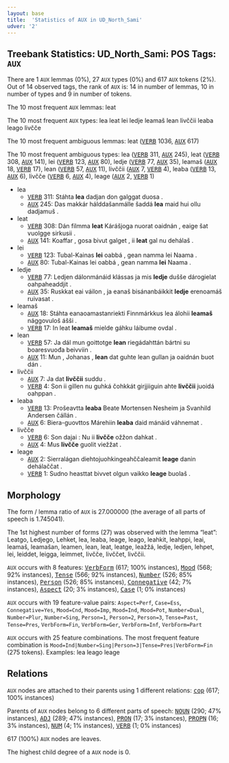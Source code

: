 ```yaml
---
layout: base
title:  'Statistics of AUX in UD_North_Sami'
udver: '2'
---
```


## Treebank Statistics: UD_North_Sami: POS Tags: `AUX`

There are 1 `AUX` lemmas (0%), 27 `AUX` types (0%) and 617 `AUX` tokens (2%).
Out of 14 observed tags, the rank of `AUX` is: 14 in number of lemmas, 10 in number of types and 9 in number of tokens.

The 10 most frequent `AUX` lemmas: leat

The 10 most frequent `AUX` types:  lea leat lei ledje leamaš lean livččii leaba leago livčče

The 10 most frequent ambiguous lemmas: leat (<tt><a href="sme-pos-VERB.html">VERB</a></tt> 1036, <tt><a href="sme-pos-AUX.html">AUX</a></tt> 617)

The 10 most frequent ambiguous types:  lea (<tt><a href="sme-pos-VERB.html">VERB</a></tt> 311, <tt><a href="sme-pos-AUX.html">AUX</a></tt> 245), leat (<tt><a href="sme-pos-VERB.html">VERB</a></tt> 308, <tt><a href="sme-pos-AUX.html">AUX</a></tt> 141), lei (<tt><a href="sme-pos-VERB.html">VERB</a></tt> 123, <tt><a href="sme-pos-AUX.html">AUX</a></tt> 80), ledje (<tt><a href="sme-pos-VERB.html">VERB</a></tt> 77, <tt><a href="sme-pos-AUX.html">AUX</a></tt> 35), leamaš (<tt><a href="sme-pos-AUX.html">AUX</a></tt> 18, <tt><a href="sme-pos-VERB.html">VERB</a></tt> 17), lean (<tt><a href="sme-pos-VERB.html">VERB</a></tt> 57, <tt><a href="sme-pos-AUX.html">AUX</a></tt> 11), livččii (<tt><a href="sme-pos-AUX.html">AUX</a></tt> 7, <tt><a href="sme-pos-VERB.html">VERB</a></tt> 4), leaba (<tt><a href="sme-pos-VERB.html">VERB</a></tt> 13, <tt><a href="sme-pos-AUX.html">AUX</a></tt> 6), livčče (<tt><a href="sme-pos-VERB.html">VERB</a></tt> 6, <tt><a href="sme-pos-AUX.html">AUX</a></tt> 4), leage (<tt><a href="sme-pos-AUX.html">AUX</a></tt> 2, <tt><a href="sme-pos-VERB.html">VERB</a></tt> 1)


* lea
  * <tt><a href="sme-pos-VERB.html">VERB</a></tt> 311: Stáhta <b>lea</b> dadjan don galggat duosa .
  * <tt><a href="sme-pos-AUX.html">AUX</a></tt> 245: Das makkár hálddašanmálle šaddá <b>lea</b> maid hui ollu dadjamuš .
* leat
  * <tt><a href="sme-pos-VERB.html">VERB</a></tt> 308: Dán filmma <b>leat</b> Kárášjoga nuorat oaidnán , eaige šat vuolgge sirkusii .
  * <tt><a href="sme-pos-AUX.html">AUX</a></tt> 141: Koaffar , gosa bivut galget , ii <b>leat</b> gal nu dehálaš .
* lei
  * <tt><a href="sme-pos-VERB.html">VERB</a></tt> 123: Tubal-Kainas <b>lei</b> oabbá , gean namma lei Naama .
  * <tt><a href="sme-pos-AUX.html">AUX</a></tt> 80: Tubal-Kainas lei oabbá , gean namma <b>lei</b> Naama .
* ledje
  * <tt><a href="sme-pos-VERB.html">VERB</a></tt> 77: Ledjen dálonmánáid klássas ja mis <b>ledje</b> dušše dárogielat oahpaheaddjit .
  * <tt><a href="sme-pos-AUX.html">AUX</a></tt> 35: Ruskkat eai váilon , ja eanaš bisánanbáikkit <b>ledje</b> erenoamáš ruivasat .
* leamaš
  * <tt><a href="sme-pos-AUX.html">AUX</a></tt> 18: Stáhta eanaoamastanriekti Finnmárkkus lea álohii <b>leamaš</b> nággovuloš ášši .
  * <tt><a href="sme-pos-VERB.html">VERB</a></tt> 17: In leat <b>leamaš</b> mielde gáhku láibume ovdal .
* lean
  * <tt><a href="sme-pos-VERB.html">VERB</a></tt> 57: Ja dál mun goittotge <b>lean</b> riegádahttán bártni su boaresvuođa beivviin .
  * <tt><a href="sme-pos-AUX.html">AUX</a></tt> 11: Mun , Johanas , <b>lean</b> dat guhte lean gullan ja oaidnán buot dán .
* livččii
  * <tt><a href="sme-pos-AUX.html">AUX</a></tt> 7: Ja dat <b>livččii</b> suddu .
  * <tt><a href="sme-pos-VERB.html">VERB</a></tt> 4: Son ii gillen nu guhká čohkkát girjjiiguin ahte <b>livččii</b> juoidá oahppan .
* leaba
  * <tt><a href="sme-pos-VERB.html">VERB</a></tt> 13: Prošeavtta <b>leaba</b> Beate Mortensen Nesheim ja Svanhild Andersen čállán .
  * <tt><a href="sme-pos-AUX.html">AUX</a></tt> 6: Biera-guovttos Márehiin <b>leaba</b> daid mánáid váhnemat .
* livčče
  * <tt><a href="sme-pos-VERB.html">VERB</a></tt> 6: Son dajai : Nu ii <b>livčče</b> ožžon dahkat .
  * <tt><a href="sme-pos-AUX.html">AUX</a></tt> 4: Mus <b>livčče</b> guolit viežžat .
* leage
  * <tt><a href="sme-pos-AUX.html">AUX</a></tt> 2: Sierralágan diehtojuohkingeahččaleamit <b>leage</b> danin dehálaččat .
  * <tt><a href="sme-pos-VERB.html">VERB</a></tt> 1: Sudno heasttat bivvet olgun vaikko <b>leage</b> buolaš .

## Morphology

The form / lemma ratio of `AUX` is 27.000000 (the average of all parts of speech is 1.745041).

The 1st highest number of forms (27) was observed with the lemma “leat”: Leatgo, Ledjego, Lehket, lea, leaba, leage, leago, leahkit, leahppi, leai, leamaš, leamašan, leamen, lean, leat, leatge, leažžá, ledje, ledjen, lehpet, lei, leiddet, leigga, leimmet, livčče, livččet, livččii.

`AUX` occurs with 8 features: <tt><a href="sme-feat-VerbForm.html">VerbForm</a></tt> (617; 100% instances), <tt><a href="sme-feat-Mood.html">Mood</a></tt> (568; 92% instances), <tt><a href="sme-feat-Tense.html">Tense</a></tt> (566; 92% instances), <tt><a href="sme-feat-Number.html">Number</a></tt> (526; 85% instances), <tt><a href="sme-feat-Person.html">Person</a></tt> (526; 85% instances), <tt><a href="sme-feat-Connegative.html">Connegative</a></tt> (42; 7% instances), <tt><a href="sme-feat-Aspect.html">Aspect</a></tt> (20; 3% instances), <tt><a href="sme-feat-Case.html">Case</a></tt> (1; 0% instances)

`AUX` occurs with 19 feature-value pairs: `Aspect=Perf`, `Case=Ess`, `Connegative=Yes`, `Mood=Cnd`, `Mood=Imp`, `Mood=Ind`, `Mood=Pot`, `Number=Dual`, `Number=Plur`, `Number=Sing`, `Person=1`, `Person=2`, `Person=3`, `Tense=Past`, `Tense=Pres`, `VerbForm=Fin`, `VerbForm=Ger`, `VerbForm=Inf`, `VerbForm=Part`

`AUX` occurs with 25 feature combinations.
The most frequent feature combination is `Mood=Ind|Number=Sing|Person=3|Tense=Pres|VerbForm=Fin` (275 tokens).
Examples: lea leago leage


## Relations

`AUX` nodes are attached to their parents using 1 different relations: <tt><a href="sme-dep-cop.html">cop</a></tt> (617; 100% instances)

Parents of `AUX` nodes belong to 6 different parts of speech: <tt><a href="sme-pos-NOUN.html">NOUN</a></tt> (290; 47% instances), <tt><a href="sme-pos-ADJ.html">ADJ</a></tt> (289; 47% instances), <tt><a href="sme-pos-PRON.html">PRON</a></tt> (17; 3% instances), <tt><a href="sme-pos-PROPN.html">PROPN</a></tt> (16; 3% instances), <tt><a href="sme-pos-NUM.html">NUM</a></tt> (4; 1% instances), <tt><a href="sme-pos-VERB.html">VERB</a></tt> (1; 0% instances)

617 (100%) `AUX` nodes are leaves.

The highest child degree of a `AUX` node is 0.

